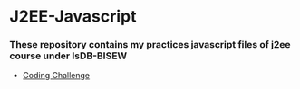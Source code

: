 # J2EE-Javascript

### These repository contains my practices javascript files of j2ee course under IsDB-BISEW

 * [Coding Challenge](https://github.com/bodrulamin/j2ee-javascript/tree/main/CodingChallenge-1)